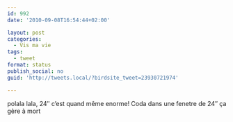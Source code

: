 ```yaml
---
id: 992
date: '2010-09-08T16:54:44+02:00'

layout: post
categories:
  - Vis ma vie
tags:
  - tweet
format: status
publish_social: no
guid: 'http://tweets.local/?birdsite_tweet=23930721974'

---
```


polala lala, 24″ c’est quand même enorme! Coda dans une fenetre de 24″ ça gère à mort